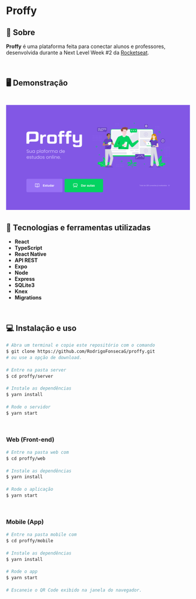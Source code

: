 # Proffy

## 📝 Sobre

**Proffy** é uma plataforma feita para conectar alunos e professores, desenvolvida durante a Next Level Week #2 da [Rocketseat](https://rocketseat.com.br/).



<br/>

## 🖥️ Demonstração

<h1>
    <img src="home.png"
</h1> 
  

<br/>


## 🚀 Tecnologias e ferramentas utilizadas

- **React**
- **TypeScript**
- **React Native**
- **API REST**
- **Expo**
- **Node**
- **Express**
- **SQLite3**
- **Knex**
- **Migrations**

<br/>

## 💻 Instalação e uso


```bash
# Abra um terminal e copie este repositório com o comando
$ git clone https://github.com/RodrigoFonsecaG/proffy.git
# ou use a opção de download.

# Entre na pasta server 
$ cd proffy/server

# Instale as dependências
$ yarn install

# Rode o servidor
$ yarn start
```

<br>

### Web (Front-end)

```bash
# Entre na pasta web com 
$ cd proffy/web

# Instale as dependências
$ yarn install

# Rode o aplicação
$ yarn start
```

<br>

### Mobile (App)

```bash
# Entre na pasta mobile com 
$ cd proffy/mobile

# Instale as dependências
$ yarn install

# Rode o app
$ yarn start

# Escaneie o QR Code exibido na janela do navegador.
```


